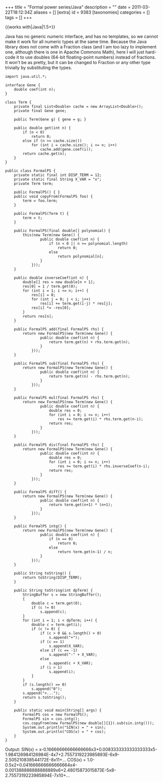 +++
title = "Formal power series/Java"
description = ""
date = 2011-03-22T18:12:34Z
aliases = []
[extra]
id = 9383
[taxonomies]
categories = []
tags = []
+++

{{works with|Java|1.5+}}

Java has no generic numeric interface, and has no templates, so we cannot make it work for all numeric types at the same time. Because the Java library does not come with a Fraction class (and I am too lazy to implement one, although there is one in Apache Commons Math), here I will just hard-code it to use doubles (64-bit floating-point numbers) instead of fractions. It won't be as pretty, but it can be changed to Fraction or any other type trivially by substituting the types.

```java5
import java.util.*;

interface Gene {
    double coef(int n);
}

class Term {
    private final List<Double> cache = new ArrayList<Double>();
    private final Gene gene;

    public Term(Gene g) { gene = g; }

    public double get(int n) {
        if (n < 0)
            return 0;
        else if (n >= cache.size())
            for (int i = cache.size(); i <= n; i++)
                cache.add(gene.coef(i));
        return cache.get(n);
    }
}

public class FormalPS {
    private static final int DISP_TERM = 12;
    private static final String X_VAR = "x";
    private Term term;

    public FormalPS() { }
    public void copyFrom(FormalPS foo) {
        term = foo.term;
    }

    public FormalPS(Term t) {
        term = t;
    }

    public FormalPS(final double[] polynomial) {
        this(new Term(new Gene() {
                public double coef(int n) {
                    if (n < 0 || n >= polynomial.length)
                        return 0;
                    else
                        return polynomial[n];
                }
            }));
    }

    public double inverseCoef(int n) {
        double[] res = new double[n + 1];
        res[0] = 1 / term.get(0);
        for (int i = 1; i <= n; i++) {
            res[i] = 0;
            for (int j = 0; j < i; j++)
                res[i] += term.get(i-j) * res[j];
            res[i] *= -res[0];
        }
        return res[n];
    }

    public FormalPS add(final FormalPS rhs) {
        return new FormalPS(new Term(new Gene() {
                public double coef(int n) {
                    return term.get(n) + rhs.term.get(n);
                }
            }));
    }

    public FormalPS sub(final FormalPS rhs) {
        return new FormalPS(new Term(new Gene() {
                public double coef(int n) {
                    return term.get(n) - rhs.term.get(n);
                }
            }));
    }

    public FormalPS mul(final FormalPS rhs) {
        return new FormalPS(new Term(new Gene() {
                public double coef(int n) {
                    double res = 0;
                    for (int i = 0; i <= n; i++)
                        res += term.get(i) * rhs.term.get(n-i);
                    return res;
                }
            }));
    }

    public FormalPS div(final FormalPS rhs) {
        return new FormalPS(new Term(new Gene() {
                public double coef(int n) {
                    double res = 0;
                    for (int i = 0; i <= n; i++)
                        res += term.get(i) * rhs.inverseCoef(n-i);
                    return res;
                }
            }));
    }

    public FormalPS diff() {
        return new FormalPS(new Term(new Gene() {
                public double coef(int n) {
                    return term.get(n+1) * (n+1);
                }
            }));
    }

    public FormalPS intg() {
        return new FormalPS(new Term(new Gene() {
                public double coef(int n) {
                    if (n == 0)
                        return 0;
                    else
                        return term.get(n-1) / n;
                }
            }));
    }

    public String toString() {
        return toString(DISP_TERM);
    }

    public String toString(int dpTerm) {
        StringBuffer s = new StringBuffer();
        {
            double c = term.get(0);
            if (c != 0)
                s.append(c);
        }
        for (int i = 1; i < dpTerm; i++) {
            double c = term.get(i);
            if (c != 0) {
                if (c > 0 && s.length() > 0)
                    s.append("+");
                if (c == 1)
                    s.append(X_VAR);
                else if (c == -1)
                    s.append("-" + X_VAR);
                else
                    s.append(c + X_VAR);
                if (i > 1)
                    s.append(i);
            }
        }
        if (s.length() == 0)
            s.append("0");
        s.append("+...");
        return s.toString();
    }

    public static void main(String[] args) {
        FormalPS cos = new FormalPS();
        FormalPS sin = cos.intg();
        cos.copyFrom(new FormalPS(new double[]{1}).sub(sin.intg()));
        System.out.println("SIN(x) = " + sin);
        System.out.println("COS(x) = " + cos);
    }
}
```

Output:
 SIN(x) = x-0.16666666666666666x3+0.008333333333333333x5-1.984126984126984E-4x7+2.7557319223985893E-6x9-2.505210838544172E-8x11+...
 COS(x) = 1.0-0.5x2+0.041666666666666664x4-0.001388888888888889x6+2.48015873015873E-5x8-2.7557319223985894E-7x10+...
